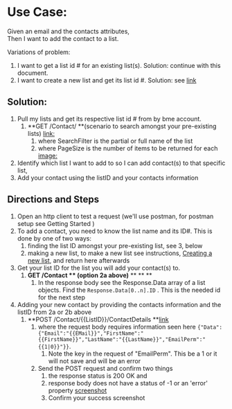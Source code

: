 # Use Case:

Given an email and the contacts attributes, \
Then I want to add the contact to a list.

Variations of problem:



1.  I want to get a list id # for an existing list(s). Solution: continue with this document.
1.  I want to create a new list and get its list id #. Solution: see [link](https://docs.google.com/document/d/15GOHDrPVoQrIyaLcLSj0zB2frJkUj1U6IqpIpwovhik/edit?usp=sharing) 


## Solution:  



1.  Pull my lists and get its respective list id # from by bme account.
    1.  **GET /Contact/ **(scenario to search amongst your pre-existing lists) [link:](https://developer.benchmarkemail.com/#cc3ee91a-0ccb-79c1-9365-c96f8511a68b)
        1.  where SearchFilter is the partial or full name of the list
        1.  where PageSize is the number of items to be returned for each [image:](https://www.dropbox.com/s/h2sw440mz9gfgha/2018-09-06_11-03-40.png?dl=0 )        	
1.  Identify which list I want to add to so I can add contact(s) to that specific list, 
1.  Add your contact using the listID and your contacts information


## Directions and Steps 



1.  Open an http client to test a request (we'll use postman, for postman setup see Getting Started )
1.  To add a contact, you need to know the list name and its ID#. This is done by one of two ways: 
    1.  finding the list ID amongst your pre-existing list, see 3, below
    1.  making a new list, to make a new list see instructions, [Creating a new list](https://docs.google.com/document/d/15GOHDrPVoQrIyaLcLSj0zB2frJkUj1U6IqpIpwovhik/edit?usp=sharing), and return here afterwards
1.  Get your list ID for the list you will add your contact(s) to.
    1.  **GET /Contact ** (option 2a above)** ** ** **
        1.  In the response body see the Response.Data array of a list objects. Find the `Response.Data[0..n].ID` . This is the needed id for the next step
1.  Adding your new contact by providing the contacts information and the listID from 2a or 2b above
    1.  **POST /Contact/{{ListID}}/ContactDetails **[link](https://developer.benchmarkemail.com/#375fa862-2ac6-9d5d-3669-6e9a23524241 ) 
        1.  where the request body requires information seen here `{"Data":{"Email":"{{EMail}}","FirstName":"{{FirstName}}","LastName":"{{LastName}}","EmailPerm":"{{1|0}}"}}`. 
            1.  Note the key in the request of "EmailPerm". This be a 1 or it will not save and will be an error
        1.  Send the POST request and confirm two things
            1.  the response status is 200 OK and 
            1.  response body does not have a status of -1 or an 'error' property   	[screenshot](https://www.dropbox.com/s/yyw0dv5l90ymaqx/2018-09-06_11-36-07.png?dl=0) 
            1.  Confirm your success screenshot